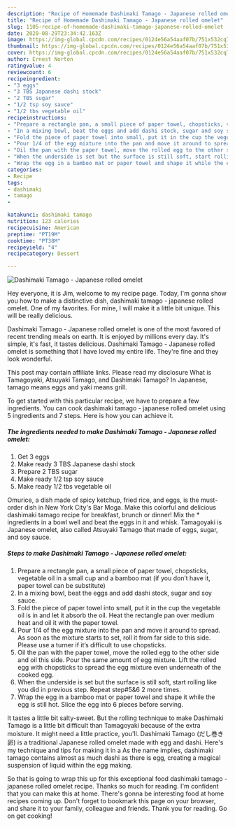 ```yaml
---
description: "Recipe of Homemade Dashimaki Tamago - Japanese rolled omelet"
title: "Recipe of Homemade Dashimaki Tamago - Japanese rolled omelet"
slug: 1105-recipe-of-homemade-dashimaki-tamago-japanese-rolled-omelet
date: 2020-08-29T23:34:42.163Z
image: https://img-global.cpcdn.com/recipes/0124e56a54aaf07b/751x532cq70/dashimaki-tamago-japanese-rolled-omelet-recipe-main-photo.jpg
thumbnail: https://img-global.cpcdn.com/recipes/0124e56a54aaf07b/751x532cq70/dashimaki-tamago-japanese-rolled-omelet-recipe-main-photo.jpg
cover: https://img-global.cpcdn.com/recipes/0124e56a54aaf07b/751x532cq70/dashimaki-tamago-japanese-rolled-omelet-recipe-main-photo.jpg
author: Ernest Norton
ratingvalue: 4
reviewcount: 6
recipeingredient:
- "3 eggs"
- "3 TBS Japanese dashi stock"
- "2 TBS sugar"
- "1/2 tsp soy sauce"
- "1/2 tbs vegetable oil"
recipeinstructions:
- "Prepare a rectangle pan, a small piece of paper towel, chopsticks, vegetable oil in a small cup and a bamboo mat (if you don’t have it, paper towel can be substitute)"
- "In a mixing bowl, beat the eggs and add dashi stock, sugar and soy sauce."
- "Fold the piece of paper towel into small, put it in the cup the vegetable oil is in and let it absorb the oil. Heat the rectangle pan over medium heat and oil it with the paper towel."
- "Pour 1/4 of the egg mixture into the pan and move it around to spread. As soon as the mixture starts to set, roll it from far side to this side. Please use a turner if it’s difficult to use chopsticks."
- "Oil the pan with the paper towel, move the rolled egg to the other side and oil this side. Pour the same amount of egg mixture. Lift the rolled egg with chopsticks to spread the egg mixture even underneath of the cooked egg."
- "When the underside is set but the surface is still soft, start rolling like you did in previous step. Repeat step#5&amp;6 2 more times."
- "Wrap the egg in a bamboo mat or paper towel and shape it while the egg is still hot. Slice the egg into 6 pieces before serving."
categories:
- Recipe
tags:
- dashimaki
- tamago
- 

katakunci: dashimaki tamago  
nutrition: 123 calories
recipecuisine: American
preptime: "PT19M"
cooktime: "PT38M"
recipeyield: "4"
recipecategory: Dessert

---
```



![Dashimaki Tamago - Japanese rolled omelet](https://img-global.cpcdn.com/recipes/0124e56a54aaf07b/751x532cq70/dashimaki-tamago-japanese-rolled-omelet-recipe-main-photo.jpg)

Hey everyone, it is Jim, welcome to my recipe page. Today, I'm gonna show you how to make a distinctive dish, dashimaki tamago - japanese rolled omelet. One of my favorites. For mine, I will make it a little bit unique. This will be really delicious.

Dashimaki Tamago - Japanese rolled omelet is one of the most favored of recent trending meals on earth. It is enjoyed by millions every day. It's simple, it's fast, it tastes delicious. Dashimaki Tamago - Japanese rolled omelet is something that I have loved my entire life. They're fine and they look wonderful.

This post may contain affiliate links. Please read my disclosure What is Tamagoyaki, Atsuyaki Tamago, and Dashimaki Tamago? In Japanese, tamago means eggs and yaki means grill.


To get started with this particular recipe, we have to prepare a few ingredients. You can cook dashimaki tamago - japanese rolled omelet using 5 ingredients and 7 steps. Here is how you can achieve it.

<!--inarticleads1-->

##### The ingredients needed to make Dashimaki Tamago - Japanese rolled omelet:

1. Get 3 eggs
1. Make ready 3 TBS Japanese dashi stock
1. Prepare 2 TBS sugar
1. Make ready 1/2 tsp soy sauce
1. Make ready 1/2 tbs vegetable oil


Omurice, a dish made of spicy ketchup, fried rice, and eggs, is the must-order dish in New York City&#39;s Bar Moga. Make this colorful and delicious dashimaki tamago recipe for breakfast, brunch or dinner! Mix the * ingredients in a bowl well and beat the eggs in it and whisk. Tamagoyaki is Japanese omelet, also called Atsuyaki Tamago that made of eggs, sugar, and soy sauce. 

<!--inarticleads2-->

##### Steps to make Dashimaki Tamago - Japanese rolled omelet:

1. Prepare a rectangle pan, a small piece of paper towel, chopsticks, vegetable oil in a small cup and a bamboo mat (if you don’t have it, paper towel can be substitute)
1. In a mixing bowl, beat the eggs and add dashi stock, sugar and soy sauce.
1. Fold the piece of paper towel into small, put it in the cup the vegetable oil is in and let it absorb the oil. Heat the rectangle pan over medium heat and oil it with the paper towel.
1. Pour 1/4 of the egg mixture into the pan and move it around to spread. As soon as the mixture starts to set, roll it from far side to this side. Please use a turner if it’s difficult to use chopsticks.
1. Oil the pan with the paper towel, move the rolled egg to the other side and oil this side. Pour the same amount of egg mixture. Lift the rolled egg with chopsticks to spread the egg mixture even underneath of the cooked egg.
1. When the underside is set but the surface is still soft, start rolling like you did in previous step. Repeat step#5&amp;6 2 more times.
1. Wrap the egg in a bamboo mat or paper towel and shape it while the egg is still hot. Slice the egg into 6 pieces before serving.


It tastes a little bit salty-sweet. But the rolling technique to make Dashimaki Tamago is a little bit difficult than Tamagoyaki because of the extra moisture. It might need a little practice, you&#39;ll. Dashimaki Tamago (だし巻き卵) is a traditional Japanese rolled omelet made with egg and dashi. Here&#39;s my technique and tips for making it in a As the name implies, dashimaki tamago contains almost as much dashi as there is egg, creating a magical suspension of liquid within the egg making. 

So that is going to wrap this up for this exceptional food dashimaki tamago - japanese rolled omelet recipe. Thanks so much for reading. I'm confident that you can make this at home. There's gonna be interesting food at home recipes coming up. Don't forget to bookmark this page on your browser, and share it to your family, colleague and friends. Thank you for reading. Go on get cooking!
